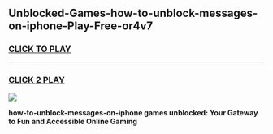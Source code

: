 
## Unblocked-Games-how-to-unblock-messages-on-iphone-Play-Free-or4v7
<h3>
<a href="https://premium76.site?title=how-to-unblock-messages-on-iphone&ref=20M">CLICK TO PLAY</a></h3>
<hr>

<h3>
<a href="https://premium76.site?title=how-to-unblock-messages-on-iphone&ref=20M">CLICK 2 PLAY</a>
  
</h3>

<a href="https://premium76.site?title=how-to-unblock-messages-on-iphone&ref=19M"><img src="https://clearcache.store/games.png"></a>


**how-to-unblock-messages-on-iphone games unblocked: Your Gateway to Fun and Accessible Online Gaming**
